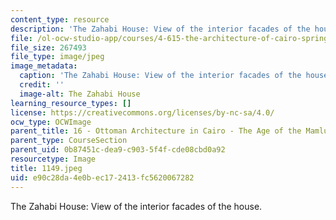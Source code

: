 ```yaml
---
content_type: resource
description: 'The Zahabi House: View of the interior facades of the house.'
file: /ol-ocw-studio-app/courses/4-615-the-architecture-of-cairo-spring-2002/e90c28da4e0bec172413fc5620067282_1149.jpeg
file_size: 267493
file_type: image/jpeg
image_metadata:
  caption: 'The Zahabi House: View of the interior facades of the house.'
  credit: ''
  image-alt: The Zahabi House
learning_resource_types: []
license: https://creativecommons.org/licenses/by-nc-sa/4.0/
ocw_type: OCWImage
parent_title: 16 - Ottoman Architecture in Cairo - The Age of the Mamluk Beys
parent_type: CourseSection
parent_uid: 0b87451c-dea9-c903-5f4f-cde08cbd0a92
resourcetype: Image
title: 1149.jpeg
uid: e90c28da-4e0b-ec17-2413-fc5620067282
---
```

The Zahabi House: View of the interior facades of the house.